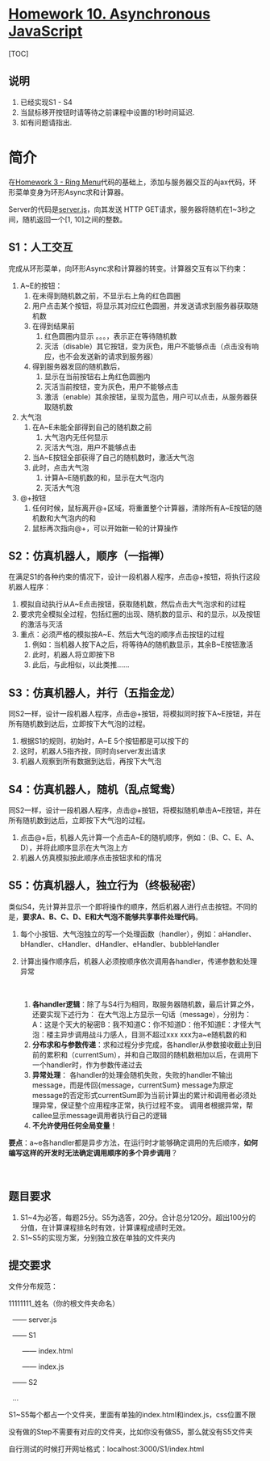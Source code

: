 # [Homework 10. Asynchronous JavaScript](http://my.ss.sysu.edu.cn/wiki/display/WEB/Homework+10.+Asynchronous+JavaScript)

[TOC]

## 说明

1. 已经实现S1 - S4
2. 当鼠标移开按钮时请等待之前课程中设置的1秒时间延迟.
3. 如有问题请指出.



# 简介

在[Homework 3 - Ring Menu](http://my.ss.sysu.edu.cn/wiki/display/WEB/Homework+3+-+Ring+Menu)代码的基础上，添加与服务器交互的Ajax代码，环形菜单变身为环形Async求和计算器。

Server的代码是[server.js](http://my.ss.sysu.edu.cn/wiki/download/attachments/368836621/server.js?version=2&modificationDate=1416237921000)，向其发送 HTTP GET请求，服务器将随机在1~3秒之间，随机返回一个[1, 10]之间的整数。

## S1：人工交互

完成从环形菜单，向环形Async求和计算器的转变。计算器交互有以下约束：

1. A~E的按钮：
   1. 在未得到随机数之前，不显示右上角的红色圆圈
   2. 用户点击某个按钮，将显示其对应红色圆圈，并发送请求到服务器获取随机数
   3. 在得到结果前
      1. 红色圆圈内显示 。。。，表示正在等待随机数
      2. 灭活（disable）其它按钮，变为灰色，用户不能够点击（点击没有响应，也不会发送新的请求到服务器）
   4. 得到服务器发回的随机数后，
      1. 显示在当前按钮右上角红色圆圈内
      2. 灭活当前按钮，变为灰色，用户不能够点击
      3. 激活（enable）其余按钮，呈现为蓝色，用户可以点击，从服务器获取随机数
2. 大气泡
   1. 在A~E未能全部得到自己的随机数之前
      1. 大气泡内无任何显示
      2. 灭活大气泡，用户不能够点击
   2. 当A~E按钮全部获得了自己的随机数时，激活大气泡
   3. 此时，点击大气泡
      1. 计算A~E随机数的和，显示在大气泡内
      2. 灭活大气泡
3. @+按钮
   1. 任何时候，鼠标离开@+区域，将重置整个计算器，清除所有A~E按钮的随机数和大气泡内的和
   2. 鼠标再次指向@+，可以开始新一轮的计算操作

## S2：仿真机器人，顺序（一指禅）

在满足S1的各种约束的情况下，设计一段机器人程序，点击@+按钮，将执行这段机器人程序：

1. 模拟自动执行从A~E点击按钮，获取随机数，然后点击大气泡求和的过程
2. 要求完全模拟全过程，包括红圈的出现、随机数的显示、和的显示，以及按钮的激活与灭活
3. 重点：必须严格的模拟按A~E、然后大气泡的顺序点击按钮的过程
   1. 例如：当机器人按下A之后，将等待A的随机数显示，其余B~E按钮激活
   2. 此时，机器人将立即按下B
   3. 此后，与此相似，以此类推……

## S3：仿真机器人，并行（五指金龙）

同S2一样，设计一段机器人程序，点击@+按钮，将模拟同时按下A~E按钮，并在所有随机数到达后，立即按下大气泡的过程。

1. 根据S1的规则，初始时，A~E 5个按钮都是可以按下的
2. 这时，机器人5指齐按，同时向server发出请求
3. 机器人观察到所有数据到达后，再按下大气泡

## S4：仿真机器人，随机（乱点鸳鸯）

同S2一样，设计一段机器人程序，点击@+按钮，将模拟随机单击A~E按钮，并在所有随机数到达后，立即按下大气泡的过程。

1. 点击@+后，机器人先计算一个点击A~E的随机顺序，例如：（B、C、E、A、D），并将此顺序显示在大气泡上方
2. 机器人仿真模拟按此顺序点击按钮求和的情况

## S5：仿真机器人，独立行为（终极秘密） 

类似S4，先计算并显示一个即将操作的顺序，然后机器人进行点击按钮。不同的是，**要求A、B、C、D、E和大气泡不能够共享事件处理代码**。 

1. 每个小按钮、大气泡独立的写一个处理函数（handler），例如：aHandler、bHandler、cHandler、dHandler、eHandler、bubbleHandler

2. 计算出操作顺序后，机器人必须按顺序依次调用各handler，传递参数和处理异常

   ​

   1. **各handler逻辑**：除了与S4行为相同，取服务器随机数，最后计算之外，还要实现下述行为：
      在大气泡上方显示一句话（message），分别为：A：这是个天大的秘密B：我不知道C：你不知道D：他不知道E：才怪大气泡：楼主异步调用战斗力感人，目测不超过xxx
      xxx为a~e随机数的和
   2. **分布求和与参数传递**：求和过程分步完成，各handler从参数接收截止到目前的累积和（currentSum），并和自己取回的随机数相加以后，在调用下一个handler时，作为参数传递过去
   3. **异常处理**：
      各handler的处理会随机失败，失败的handler不输出message，而是传回{message，currentSum}
      message为原定message的否定形式currentSum即为当前计算出的累计和调用者必须处理异常，保证整个应用程序正常，执行过程不变。
      调用者根据异常，帮callee显示message调用者执行自己的逻辑
   4. **不允许使用任何全局变量**！

**要点**：a~e各handler都是异步方法，在运行时才能够确定调用的先后顺序，**如何编写这样的开发时无法确定调用顺序的多个异步调用**？

 

## 题目要求

1. S1~4为必答，每题25分。S5为选答，20分。合计总分120分。超出100分的分值，在计算课程排名时有效，计算课程成绩时无效。
2. S1~S5的实现方案，分别独立放在单独的文件夹内

## 提交要求

文件分布规范：

11111111_姓名（你的根文件夹命名）

  —— server.js

  —— S1

       —— index.html

       —— index.js

  —— S2

  …

S1~S5每个都占一个文件夹，里面有单独的index.html和index.js，css位置不限

没有做的Step不需要有对应的文件夹，比如你没有做S5，那么就没有S5文件夹

自行测试的时候打开网址格式：localhost:3000/S1/index.html